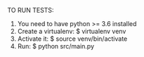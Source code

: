 TO RUN TESTS:
1. You need to have python >= 3.6 installed
2. Create a virtualenv: $ virtualenv venv
3. Activate it: $ source venv/bin/activate
4. Run: $ python src/main.py
